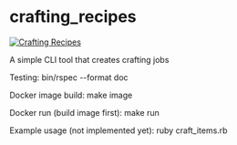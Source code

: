 # crafting_recipes
[![Crafting Recipes](https://circleci.com/gh/hamsoft-io/crafting_recipes.svg?style=shield)](https://app.circleci.com/pipelines/github/hamsoft-io/crafting_recipes)

A simple CLI tool that creates crafting jobs


Testing:
    bin/rspec --format doc

Docker image build:
    make image

Docker run (build image first):
    make run

Example usage (not implemented yet):
    ruby craft_items.rb